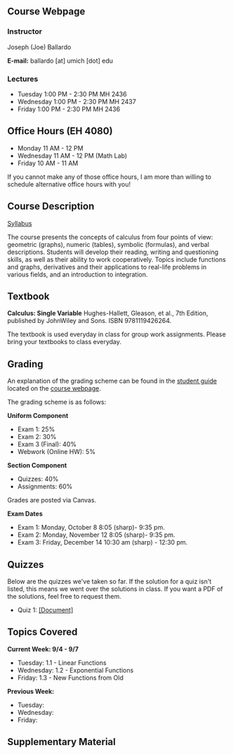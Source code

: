 ## Course Webpage

### Instructor
Joseph (Joe) Ballardo

**E-mail:** ballardo [at] umich [dot] edu

### Lectures
- Tuesday 1:00 PM - 2:30 PM MH 2436
- Wednesday 1:00 PM - 2:30 PM MH 2437
- Friday 1:00 PM - 2:30 PM MH 2436

## Office Hours (EH 4080)
- Monday 11 AM - 12 PM
- Wednesday 11 AM - 12 PM (Math Lab)
- Friday 10 AM - 11 AM

If you cannot make any of those office hours, I am more than willing to schedule alternative office hours with you!

## Course Description

[Syllabus](Math105_W18_Syllabus.pdf)

The course presents the concepts of calculus from four points of view: geometric (graphs), numeric (tables), symbolic (formulas), and verbal descriptions. Students will develop their reading, writing and questioning skills, as well as their ability to work cooperatively. Topics include functions and graphs, derivatives and their applications to real-life problems in various fields, and an introduction to integration.



## Textbook 

**Calculus: Single Variable**  Hughes-Hallett, Gleason, et al., 7th Edition, published by JohnWiley and Sons. ISBN 9781119426264.


The textbook is used everyday in class for group work assignments. Please bring your textbooks to class everyday.

## Grading

An explanation of the grading scheme can be found in the [student guide](http://www.math.lsa.umich.edu/courses/sg/) located on the [course webpage](http://www.math.lsa.umich.edu/courses/115/). 

The grading scheme is as follows:

**Uniform Component**
- Exam 1: 25%
- Exam 2: 30%
- Exam 3 (Final): 40%
- Webwork (Online HW): 5%

**Section Component**
- Quizzes: 40%
- Assignments: 60%

Grades are posted via Canvas.

**Exam Dates**
- Exam 1: Monday, October 8 8:05 (sharp)- 9:35 pm.
- Exam 2: Monday, November 12 8:05 (sharp)- 9:35 pm.
- Exam 3: Friday, December 14 10:30 am (sharp) - 12:30 pm.

## Quizzes

Below are the quizzes we've taken so far. If the solution for a quiz isn't listed, this means we went over the solutions in class. If you want a PDF of the solutions, feel free to request them.
- Quiz 1: [\[Document\]](105StudentGuideQuizSample.pdf)


## Topics Covered

**Current Week: 9/4 - 9/7**
- Tuesday: 1.1 - Linear Functions
- Wednesday: 1.2 - Exponential Functions
- Friday: 1.3 - New Functions from Old

**Previous Week:**
- Tuesday: 
- Wednesday: 
- Friday: 

## Supplementary Material


